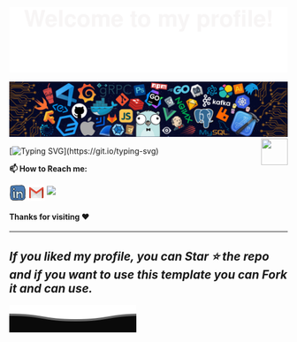 ![](assets/Bottom_up.svg)

<!--   my-header-img -->
![](./src/header_.png)
<a href="https://developer.mozilla.org/en-US/docs/Web/JavaScript"><img src="https://upload.wikimedia.org/wikipedia/commons/thumb/9/99/Unofficial_JavaScript_logo_2.svg/640px-Unofficial_JavaScript_logo_2.svg.png" align="right" height="48" width="48" ></a>

<!--   my-ticker -->    
[![Typing SVG](https://readme-typing-svg.herokuapp.com?color=%2336BCF7&center=true&vCenter=true&width=600&lines=Hi+there+👋,+I+am+Rafael+Cruz+Ferreira;+Welcome+to+My+Profile!;)](https://git.io/typing-svg)

<!--   my-skils -->

<!-- end of my-skills -->
**📫 How to Reach me:**
<p align="left">
<a href="https://www.linkedin.com/in/rafael-cruz-ferreira-50969b220" target="blank"><img align="center" src="https://raw.githubusercontent.com/rcferreira232/rcferreira232/master/assets/linkedin.svg" alt="Rafael Cruz" height="30" width="30" /></a>
<a href="mailto:rafaelcferreira232@gmail.com" target="blank"><img align="center" src="https://raw.githubusercontent.com/rcferreira232/rcferreira232/master/assets/gmail.svg" alt="Gmail" height="30" width="30" /></a>
<a href="https://api.whatsapp.com/send?phone=5521997106801&text=Hello%20World" alt="Connect on Whatsapp"> <img src="https://img.shields.io/badge/WHATSAPP-%2325D366.svg?&style=for-the-badge&logo=whatsapp&logoColor=white" /> </a>
</p>

#### Thanks for visiting :heart:

---
  *If you liked my profile, you can Star ⭐ the repo and if you want to use this template you can Fork it and can use.* 
---
![](assets/Bottom_down.svg)
